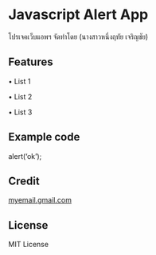 # Javascript Alert App

โปรเจคเว็บแอพฯ จัดทําโดย (นางสาวหนึ่งฤทัย เจริญชัย)

## Features

• List 1

• List 2

• List 3

## Example code

<javascript>

alert(‘ok’);

</javascript>


## Credit

[myemail.gmail.com](https://mail.google.com/mail/u/2/#inbox)

## License

MIT License
